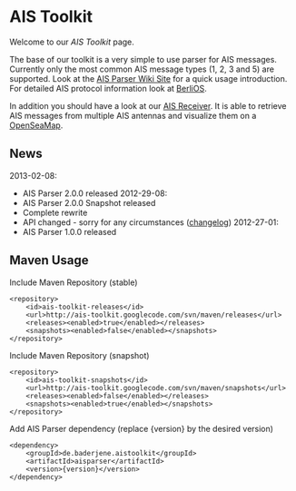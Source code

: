 # AIS Toolkit #
Welcome to our _AIS Toolkit_ page.

The base of our toolkit is a very simple to use parser for AIS messages. Currently only the most common AIS message types (1, 2, 3 and 5) are supported. Look at the [AIS Parser Wiki Site](https://code.google.com/p/ais-toolkit/wiki/AISParser) for a quick usage introduction. For detailed AIS protocol information look at [BerliOS](http://gpsd.berlios.de/AIVDM.html).

In addition you should have a look at our [AIS Receiver](http://code.google.com/p/ais-toolkit/wiki/AISReceiver). It is able to retrieve AIS messages from multiple AIS antennas and visualize them on a [OpenSeaMap](http://openseamap.org/).

## News ##
2013-02-08:
  * AIS Parser 2.0.0 released
2012-29-08:
  * AIS Parser 2.0.0 Snapshot released
  * Complete rewrite
  * API changed - sorry for any circumstances ([changelog](http://code.google.com/p/ais-toolkit/source/detail?r=48))
2012-27-01:
  * AIS Parser 1.0.0 released

## Maven Usage ##
Include Maven Repository (stable)
```
<repository>
	<id>ais-toolkit-releases</id>
	<url>http://ais-toolkit.googlecode.com/svn/maven/releases</url>
	<releases><enabled>true</enabled></releases>
	<snapshots><enabled>false</enabled></snapshots>
</repository>
```

Include Maven Repository (snapshot)
```
<repository>
	<id>ais-toolkit-snapshots</id>
	<url>http://ais-toolkit.googlecode.com/svn/maven/snapshots</url>
	<releases><enabled>false</enabled></releases>
	<snapshots><enabled>true</enabled></snapshots>
</repository>
```

Add AIS Parser dependency (replace {version} by the desired version)
```
<dependency>
	<groupId>de.baderjene.aistoolkit</groupId>
	<artifactId>aisparser</artifactId>
	<version>{version}</version>
</dependency>
```
